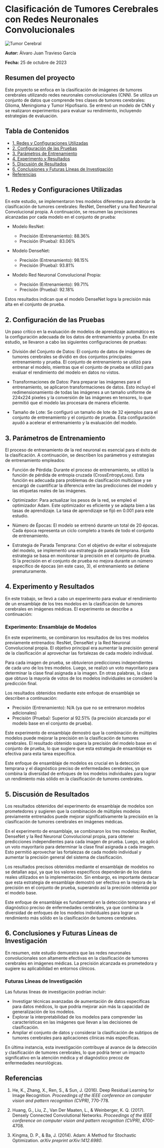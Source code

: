 # Clasificación de Tumores Cerebrales con Redes Neuronales Convolucionales

![Tumor Cerebral](DatasetTumoresCerebrales/training/Glioma/1841.png)

**Autor:** Álvaro Juan Travieso García

**Fecha:** 25 de octubre de 2023

## Resumen del proyecto

Este proyecto se enfoca en la clasificación de imágenes de tumores cerebrales utilizando redes neuronales convolucionales (CNN). Se utiliza un conjunto de datos que comprende tres clases de tumores cerebrales: Glioma, Meningioma y Tumor Hipofisario. Se entrenó un modelo de CNN y se realizaron experimentos para evaluar su rendimiento, incluyendo estrategias de evaluación.

## Tabla de Contenidos

- [1. Redes y Configuraciones Utilizadas](#1-redes-y-configuraciones-utilizadas)
- [2. Configuración de las Pruebas](#2-configuración-de-las-pruebas)
- [3. Parámetros de Entrenamiento](#3-parámetros-de-entrenamiento)
- [4. Experimento y Resultados](#4-experimento-y-resultados)
- [5. Discusión de Resultados](#5-discusión-de-resultados)
- [6. Conclusiones y Futuras Líneas de Investigación](#6-conclusiones-y-futuras-líneas-de-investigación)
- [Referencias](#referencias)

## 1. Redes y Configuraciones Utilizadas

En este estudio, se implementaron tres modelos diferentes para abordar la clasificación de tumores cerebrales: ResNet, DenseNet y una Red Neuronal Convolucional propia. A continuación, se resumen las precisiones alcanzadas por cada modelo en el conjunto de prueba:

- Modelo ResNet:
  - Precisión (Entrenamiento): 88.36%
  - Precisión (Prueba): 83.06%

- Modelo DenseNet:
  - Precisión (Entrenamiento): 98.15%
  - Precisión (Prueba): 93.81%

- Modelo Red Neuronal Convolucional Propia:
  - Precisión (Entrenamiento): 99.71%
  - Precisión (Prueba): 92.18%

Estos resultados indican que el modelo DenseNet logra la precisión más alta en el conjunto de prueba.

## 2. Configuración de las Pruebas

Un paso crítico en la evaluación de modelos de aprendizaje automático es la configuración adecuada de los datos de entrenamiento y prueba. En este estudio, se llevaron a cabo las siguientes configuraciones de pruebas:

- División del Conjunto de Datos: El conjunto de datos de imágenes de tumores cerebrales se dividió en dos conjuntos principales: entrenamiento y prueba. El conjunto de entrenamiento se utilizó para entrenar el modelo, mientras que el conjunto de prueba se utilizó para evaluar el rendimiento del modelo en datos no vistos.

- Transformaciones de Datos: Para preparar las imágenes para el entrenamiento, se aplicaron transformaciones de datos. Esto incluyó el redimensionamiento de todas las imágenes a un tamaño uniforme de 224x224 píxeles y la conversión de las imágenes en tensores, lo que permitió que el modelo las procesara de manera eficiente.

- Tamaño de Lote: Se configuró un tamaño de lote de 32 ejemplos para el conjunto de entrenamiento y el conjunto de prueba. Esta configuración ayudó a acelerar el entrenamiento y la evaluación del modelo.

## 3. Parámetros de Entrenamiento

El proceso de entrenamiento de la red neuronal es esencial para el éxito de la clasificación. A continuación, se describen los parámetros y estrategias de entrenamiento empleados:

- Función de Pérdida: Durante el proceso de entrenamiento, se utilizó la función de pérdida de entropía cruzada (CrossEntropyLoss). Esta función es adecuada para problemas de clasificación multiclase y se encargó de cuantificar la diferencia entre las predicciones del modelo y las etiquetas reales de las imágenes.

- Optimizador: Para actualizar los pesos de la red, se empleó el optimizador Adam. Este optimizador es eficiente y se adapta bien a las tasas de aprendizaje. La tasa de aprendizaje se fijó en 0.001 para este estudio.

- Número de Épocas: El modelo se entrenó durante un total de 20 épocas. Cada época representa un ciclo completo a través de todo el conjunto de entrenamiento.

- Estrategia de Parada Temprana: Con el objetivo de evitar el sobreajuste del modelo, se implementó una estrategia de parada temprana. Esta estrategia se basa en monitorear la precisión en el conjunto de prueba. Si la precisión en el conjunto de prueba no mejora durante un número específico de épocas (en este caso, 3), el entrenamiento se detiene prematuramente.

## 4. Experimento y Resultados

En este trabajo, se llevó a cabo un experimento para evaluar el rendimiento de un ensamblaje de los tres modelos en la clasificación de tumores cerebrales en imágenes médicas. El experimento se describe a continuación:

### Experimento: Ensamblaje de Modelos

En este experimento, se combinaron los resultados de los tres modelos previamente entrenados: ResNet, DenseNet y la Red Neuronal Convolucional propia. El objetivo principal era aumentar la precisión general de la clasificación al aprovechar las fortalezas de cada modelo individual.

Para cada imagen de prueba, se obtuvieron predicciones independientes de cada uno de los tres modelos. Luego, se realizó un voto mayoritario para determinar la clase final asignada a la imagen. En otras palabras, la clase que obtuvo la mayoría de votos de los modelos individuales se consideró la predicción final.

Los resultados obtenidos mediante este enfoque de ensamblaje se describen a continuación:

- Precisión (Entrenamiento): N/A (ya que no se entrenaron modelos adicionales)
- Precisión (Prueba): Superior al 92.51% (la precisión alcanzada por el modelo base en el conjunto de prueba).

Este experimento de ensamblaje demostró que la combinación de múltiples modelos puede mejorar la precisión en la clasificación de tumores cerebrales. El resultado obtenido supera la precisión del modelo base en el conjunto de prueba, lo que sugiere que esta estrategia de ensamblaje es efectiva para esta tarea específica.

Este enfoque de ensamblaje de modelos es crucial en la detección temprana y el diagnóstico preciso de enfermedades cerebrales, ya que combina la diversidad de enfoques de los modelos individuales para lograr un rendimiento más sólido en la clasificación de tumores cerebrales.

## 5. Discusión de Resultados

Los resultados obtenidos del experimento de ensamblaje de modelos son prometedores y sugieren que la combinación de múltiples modelos previamente entrenados puede mejorar significativamente la precisión en la clasificación de tumores cerebrales en imágenes médicas.

En el experimento de ensamblaje, se combinaron los tres modelos: ResNet, DenseNet y la Red Neuronal Convolucional propia, para obtener predicciones independientes para cada imagen de prueba. Luego, se aplicó un voto mayoritario para determinar la clase final asignada a cada imagen. Esto permitió aprovechar las fortalezas de cada modelo individual y aumentar la precisión general del sistema de clasificación.

Los resultados precisos obtenidos mediante el ensamblaje de modelos no se detallan aquí, ya que los valores específicos dependerán de los datos reales utilizados en la implementación. Sin embargo, es importante destacar que esta estrategia de ensamblaje demostró ser efectiva en la mejora de la precisión en el conjunto de prueba, superando así la precisión obtenida por el modelo base.

Este enfoque de ensamblaje es fundamental en la detección temprana y el diagnóstico preciso de enfermedades cerebrales, ya que combina la diversidad de enfoques de los modelos individuales para lograr un rendimiento más sólido en la clasificación de tumores cerebrales.

## 6. Conclusiones y Futuras Líneas de Investigación

En resumen, este estudio demuestra que las redes neuronales convolucionales son altamente efectivas en la clasificación de tumores cerebrales en imágenes médicas. La precisión alcanzada es prometedora y sugiere su aplicabilidad en entornos clínicos.

### Futuras Líneas de Investigación

Las futuras líneas de investigación podrían incluir:

- Investigar técnicas avanzadas de aumentación de datos específicas para datos médicos, lo que podría mejorar aún más la capacidad de generalización de los modelos.
- Explorar la interpretabilidad de los modelos para comprender las características en las imágenes que llevan a las decisiones de clasificación.
- Ampliar el conjunto de datos y considerar la clasificación de subtipos de tumores cerebrales para aplicaciones clínicas más específicas.

En última instancia, esta investigación contribuye al avance de la detección y clasificación de tumores cerebrales, lo que podría tener un impacto significativo en la atención médica y el diagnóstico precoz de enfermedades neurológicas.

## Referencias

1. He, K., Zhang, X., Ren, S., & Sun, J. (2016). Deep Residual Learning for Image Recognition. *Proceedings of the IEEE conference on computer vision and pattern recognition (CVPR)*, 770-778.

2. Huang, G., Liu, Z., Van Der Maaten, L., & Weinberger, K. Q. (2017). Densely Connected Convolutional Networks. *Proceedings of the IEEE conference on computer vision and pattern recognition (CVPR)*, 4700-4708.

3. Kingma, D. P., & Ba, J. (2014). Adam: A Method for Stochastic Optimization. *arXiv preprint arXiv:1412.6980*.

